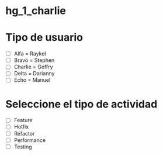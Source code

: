 # hg_1_charlie
# Tipo de usuario
- [ ] Alfa = Raykel
- [ ] Bravo = Stephen 
- [ ] Charlie = Geffry
- [ ] Delta = Darianny
- [ ] Echo = Manuel

# Seleccione el tipo de actividad
- [ ] Feature
- [ ] Hotfix
- [ ] Refactor
- [ ] Performance
- [ ] Testing
